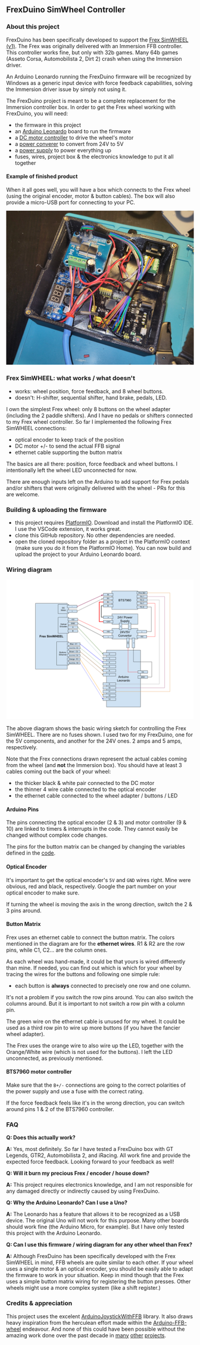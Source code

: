 ## FrexDuino SimWheel Controller

### About this project

FrexDuino has been specifically developed to support the [Frex SimWHEEL (v1)](https://www.youtube.com/watch?v=tcqOE-FSnFI). The Frex was originally delivered with an Immersion FFB controller. This controller works fine, but only with 32b games. Many 64b games (Asseto Corsa, Automobilista 2, Dirt 2) crash when using the Immersion driver.

An Arduino Leonardo running the FrexDuino firmware will be recognized by Windows as a generic input device with force feedback capabilities, solving the Immersion driver issue by simply not using it.

The FrexDuino project is meant to be a complete replacement for the Immersion controller box. In order to get the Frex wheel working with FrexDuino, you will need:

 - the firmware in this project
 - an [Arduino Leonardo](https://amzn.to/4huuYeO) board to run the firmware
 - a [DC motor controller](https://amzn.to/4jzXH3w) to drive the wheel's motor
 - a [power converer](https://amzn.to/3EcqdIw) to convert from 24V to 5V
 - a [power supply](https://amzn.to/4jzXH3w) to power everything up
 - fuses, wires, project box & the electronics knowledge to put it all together

#### Example of finished product

When it all goes well, you will have a box which connects to the Frex wheel (using the original encoder, motor & button cables). The box will also provide a micro-USB port for connecting to your PC.

![](box.jpg)

### Frex SimWHEEL: what works / what doesn't

- works: wheel position, force feedback, and 8 wheel buttons. 
- doesn't: H-shifter, sequential shifter, hand brake, pedals, LED.

I own the simplest Frex wheel: only 8 buttons on the wheel adapter (including the 2 paddle shifters). And I have no pedals or shifters connected to my Frex wheel controller. So far I implemented the following Frex SimWHEEL connections:

 - optical encoder to keep track of the position
 - DC motor +/- to send the actual FFB signal
 - ethernet cable supporting the button matrix

The basics are all there: position, force feedback and wheel buttons. I intentionally left the wheel LED unconnected for now. 

There are enough inputs left on the Arduino to add support for Frex pedals and/or shifters that were originally delivered with the wheel - PRs for this are welcome.

### Building & uploading the firmware

 - this project requires [PlatformIO](https://platformio.org/platformio-ide). Download and install the PlatformIO IDE. I use the VSCode extension, it works great.
 - clone this GitHub repository. No other dependencies are needed. 
 - open the cloned repository folder as a project in the PlatformIO context (make sure you do it from the PlatformIO Home). You can now build and upload the project to your Arduino Leonardo board. 

### Wiring diagram

![](wiring.svg)

The above diagram shows the basic wiring sketch for controlling the Frex SimWHEEL. There are no fuses shown. I used two for my FrexDuino, one for the 5V components, and another for the 24V ones. 2 amps and 5 amps, respectively. 

Note that the Frex connections drawn represent the actual cables coming from the wheel (and **not** the Immersion box). You should have at least 3 cables coming out the back of your wheel:

- the thicker black & white pair connected to the DC motor
- the thinner 4 wire cable connected to the optical encoder 
- the ethernet cable connected to the wheel adapter / buttons / LED

#### Arduino Pins

The pins connecting the optical encoder (2 & 3) and motor controller (9 & 10) are linked to timers & interrupts in the code. They cannot easily be changed without complex code changes. 

The pins for the button matrix can be changed by changing the variables defined in the [code](src/buttons.cpp). 

#### Optical Encoder 

It's important to get the optical encoder's `5V` and `GND` wires right. Mine were obvious, red and black, respectively. Google the part number on your optical encoder to make sure.

If turning the wheel is moving the axis in the wrong direction, switch the 2 & 3 pins around.

#### Button Matrix

Frex uses an ethernet cable to connect the button matrix. The colors mentioned in the diagram are for the **ethernet wires**. R1 & R2 are the row pins, while C1, C2... are the column ones. 

As each wheel was hand-made, it could be that yours is wired differently than mine. If needed, you can find out which is which for your wheel by tracing the wires for the buttons and following one simple rule:

 - each button is **always** connected to precisely one row and one column.

It's not a problem if you switch the row pins around. You can also switch the columns around. But it is important to not switch a row pin with a column pin. 

The green wire on the ethernet cable is unused for my wheel. It could be used as a third row pin to wire up more buttons (if you have the fancier wheel adapter). 

The Frex uses the orange wire to also wire up the LED, together with the Orange/White wire (which is not used for the buttons). I left the LED unconnected, as previously mentioned.

#### BTS7960 motor controller 

Make sure that the `B+/-` connections are going to the correct polarities of the power supply and use a fuse with the correct rating.

If the force feedback feels like it's in the wrong direction, you can switch around pins 1 & 2 of the BTS7960 controller. 

### FAQ

**Q: Does this actually work?**

**A:** Yes, most definitely. So far I have tested a FrexDuino box with GT Legends, GTR2, Automobilista 2, and iRacing. All work fine and provide the expected force feedback. Looking forward to your feedback as well!

**Q: Will it burn my precious Frex / encoder / house down?**

**A:** This project requires electronics knowledge, and I am not responsible for any damaged directly or indirectly caused by using FrexDuino.

**Q: Why the Arduino Leonardo? Can I use a Uno?**

**A:** The Leonardo has a feature that allows it to be recognized as a USB device. The original Uno will not work for this purpose. Many other boards should work fine (the Arduino Micro, for example). But I have only tested this project with the Arduino Leonardo.

**Q: Can I use this firmware / wiring diagram for any other wheel than Frex?**

**A:** Although FrexDuino has been specifically developed with the Frex SimWHEEL in mind, FFB wheels are quite similar to each other. If your wheel uses a single motor & an optical encoder, you should be easily able to adapt the firmware to work in your situation. Keep in mind though that the Frex uses a simple button matrix wiring for registering the button presses. Other wheels might use a more complex system (like a shift register.)

### Credits & appreciation

This project uses the excelent [ArduinoJoystickWithFFB](https://github.com/YukMingLaw/ArduinoJoystickWithFFBLibrary) library. It also draws heavy inspiration from the herculean effort made within the [Arduino-FFB-wheel](https://github.com/ranenbg/Arduino-FFB-wheel) endeavour. And none of this could have been possible without the amazing work done over the past decade in [many](https://github.com/fernandoigor/BRWheel/tree/alphatest) [other](https://github.com/MHeironimus/ArduinoJoystickLibrary) [projects](https://github.com/hoantv/VNWheel).
